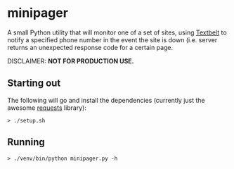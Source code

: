 minipager
=========

A small Python utility that will monitor one of a set of sites, using [Textbelt](https://textbelt.com) to notify a
specified phone number in the event the site is down (i.e. server returns an unexpected response code for a certain
page.

DISCLAIMER: **NOT FOR PRODUCTION USE.**


Starting out
------------

The following will go and install the dependencies (currently just the awesome [requests](http://docs.python-requests.org/en/master/) library):

    > ./setup.sh

Running
-------

    > ./venv/bin/python minipager.py -h

